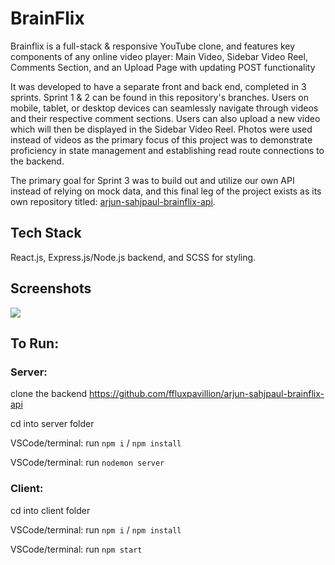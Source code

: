 # BrainFlix

Brainflix is a full-stack & responsive YouTube clone, and features key components of any online video player: Main Video, Sidebar Video Reel, Comments Section, and an Upload Page with updating POST functionality

It was developed to have a separate front and back end, completed in 3 sprints.  Sprint 1 & 2 can be found in this repository's branches.  Users on mobile, tablet, or desktop devices can seamlessly navigate through videos and their respective comment sections.  Users can also upload a new video which will then be displayed in the Sidebar Video Reel. Photos were used instead of videos as the primary focus of this project was to demonstrate proficiency in state management and establishing read route connections to the backend.

The primary goal for Sprint 3 was to build out and utilize our own API instead of relying on mock data, and this final leg of the project exists as its own repository titled: [arjun-sahjpaul-brainflix-api](https://github.com/ffluxpavillion/arjun-sahjpaul-brainflix-api).

## Tech Stack
React.js, Express.js/Node.js backend, and SCSS for styling.


## Screenshots
<img src = "https://user-images.githubusercontent.com/50502972/214372464-5b9a594a-a40a-419d-aa7a-6046e1b54b43.png">

## To Run:
### Server:
clone the backend https://github.com/ffluxpavillion/arjun-sahjpaul-brainflix-api

cd into server folder

VSCode/terminal: run `npm i` / `npm install`

VSCode/terminal: run `nodemon server`

### Client:
cd into client folder

VSCode/terminal: run `npm i` / `npm install`

VSCode/terminal: run `npm start`

